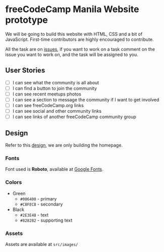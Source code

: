 # freeCodeCamp Manila Website prototype

We will be going to build this website with HTML, CSS and a bit of JavaScript. First-time contributors are highly encouraged to contribute.

All the task are on [issues](https://github.com/fccManila/fccmanila.github.io/issues), if you want to work on a task comment on the issue you want to work on, and the task will be assigned to you.

## User Stories

- [ ] I can see what the community is all about
- [ ] I can find a button to join the community
- [ ] I can see recent meetups photos
- [ ] I can see a section to message the community if I want to get involved
- [ ] I can see freeCodeCamp.org links
- [ ] I can see social and other community links
- [ ] I can see links of another freeCodeCamp community group

## Design

Refer to this [design](https://www.figma.com/proto/ZDkwUTcrWZvv67wCdnt6Xu/freeCodeCamp-Manila?node-id=47%3A1&scaling=scale-down-width), we are only building the homepage.

### Fonts

Font used is **Roboto**, available at [Google Fonts](https://fonts.google.com/).

### Colors

- Green
  - `#006400` - primary
  - `#C8FEC8` - secondary
- Black
  - `#2E3E48` - text
  - `#828282` - supporting text

### Assets

Assets are available at `src/images/`

